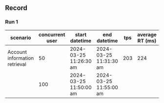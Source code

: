 ## Record

### Run 1
| scenario | concurrent user | start datetime | end datetime | tps | average RT (ms) | success rate (%) |
|---------|------------------|----------------|--------------|-----|-----------------|--------------|
| Account information retrieval | 50 | 2024-03-25 11:26:30 am | 2024-03-25 11:31:30 am | 203 | 224 | 100 |
|                            |  100 | 2024-03-25 11:50:00 am | 2024-03-25 11:55:00 am |  
